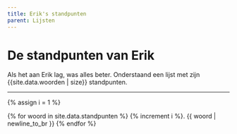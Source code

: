 ```yaml
---
title: Erik's standpunten
parent: Lijsten
---
```


# De standpunten van Erik

Als het aan Erik lag, was alles beter. Onderstaand een lijst met zijn {{site.data.woorden | size}} standpunten.

---

{% assign i = 1 %}

{% for woord in site.data.standpunten %}
{% increment i %}. {{ woord | newline_to_br  }}
{% endfor %}

